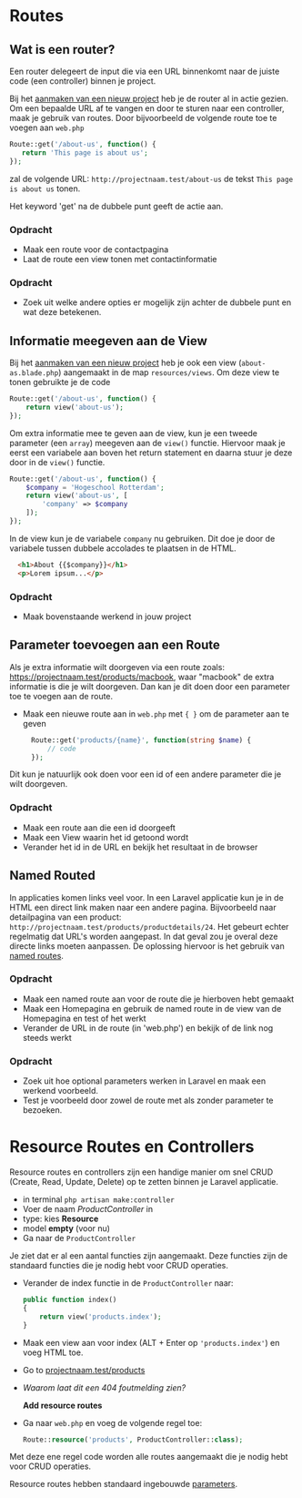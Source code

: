 # Routes

## Wat is een router?
Een router delegeert de input die via een URL binnenkomt naar de juiste code (een controller) binnen je project.

Bij het [aanmaken van een nieuw project](../instructies/new-project-and-route.md) heb je de router al in actie gezien. Om een bepaalde URL af te vangen
en door te sturen naar een controller, maak je gebruik van routes.
Door bijvoorbeeld de volgende route toe te voegen aan `web.php`
```php
Route::get('/about-us', function() {
   return 'This page is about us';
});
```
zal de volgende URL: `http://projectnaam.test/about-us` de tekst `This page is about us` tonen.

Het keyword 'get' na de dubbele punt geeft de actie aan. 

### Opdracht 

- Maak een route voor de contactpagina
- Laat de route een view tonen met contactinformatie

### Opdracht 
- Zoek uit welke andere opties er mogelijk zijn achter de dubbele punt en wat deze betekenen.

## Informatie meegeven aan de View 

Bij het [aanmaken van een nieuw project](../instructies/new-project-and-route.md) heb je ook een view (`about-as.blade.php`) aangemaakt in de map `resources/views`. 
Om deze view te tonen gebruikte je de code

  ```php
  Route::get('/about-us', function() {
      return view('about-us');
  });
  ```
Om extra informatie mee te geven aan de view, kun je een tweede parameter (een `array`) meegeven aan de `view()` functie.
Hiervoor maak je eerst een variabele aan boven het return statement en daarna stuur je deze door in de `view()` functie.

  ```php
  Route::get('/about-us', function() {
      $company = 'Hogeschool Rotterdam';
      return view('about-us', [
          'company' => $company
      ]);
  });
  ```

In de view kun je de variabele `company` nu gebruiken. Dit doe je door de variabele tussen dubbele accolades te plaatsen in de HTML.

  ```html
    <h1>About {{$company}}</h1>
    <p>Lorem ipsum...</p>
  ``` 

### Opdracht 

- Maak bovenstaande werkend in jouw project

## Parameter toevoegen aan een Route

Als je extra informatie wilt doorgeven via een route zoals: https://projectnaam.test/products/macbook, waar "macbook" de 
extra informatie is die je wilt doorgeven. Dan kan je dit doen door een parameter toe te voegen aan de route.


- Maak een nieuwe route aan in `web.php` met `{ }` om de parameter aan te geven
    
  ```php
    Route::get('products/{name}', function(string $name) {
        // code
    });
  ```
  
Dit kun je natuurlijk ook doen voor een id of een andere parameter die je wilt doorgeven.

### Opdracht 

- Maak een route aan die een id doorgeeft
- Maak een View waarin het id getoond wordt
- Verander het id in de URL en bekijk het resultaat in de browser

## Named Routed

In applicaties komen links veel voor. In een Laravel applicatie kun je in de HTML een direct link maken naar een andere pagina. 
Bijvoorbeeld naar detailpagina van een product: `http://projectnaam.test/products/productdetails/24`. Het gebeurt echter regelmatig
dat URL's worden aangepast. In dat geval zou je overal deze directe links moeten aanpassen. De oplossing hiervoor is 
het gebruik van [named routes](https://laravel.com/docs/12.x/routing#named-routes).

### Opdracht 

- Maak een named route aan voor de route die je hierboven hebt gemaakt
- Maak een Homepagina en gebruik de named route in de view van de Homepagina en test of het werkt
- Verander de URL in de route (in 'web.php') en bekijk of de link nog steeds werkt

### Opdracht 

- Zoek uit hoe optional parameters werken in Laravel en maak een werkend voorbeeld. 
- Test je voorbeeld door zowel de route met als zonder parameter te bezoeken.

# Resource Routes en Controllers

Resource routes en controllers zijn een handige manier om snel CRUD (Create, Read, Update, Delete) op te zetten 
binnen je Laravel applicatie. 

- in terminal `php artisan make:controller`
- Voer de naam _ProductController_ in
- type: kies **Resource**
- model **empty** (voor nu)
- Ga naar de `ProductController` 

Je ziet dat er al een aantal functies zijn aangemaakt. Deze functies zijn de standaard functies die je nodig hebt voor CRUD operaties. 

- Verander de index functie in de `ProductController` naar:
    ```php
    public function index()
    {
        return view('products.index');
    }
    ```

- Maak een view aan voor index (ALT + Enter op `'products.index'`) en voeg HTML toe.
- Go to [projectnaam.test/products](http://projectnaam.test/products) 
- _Waarom laat dit een 404 foutmelding zien?_


  **Add resource routes**

- Ga naar `web.php` en voeg de volgende regel toe:
    ```php
    Route::resource('products', ProductController::class);
    ```

Met deze ene regel code worden alle routes aangemaakt die je nodig hebt voor CRUD operaties.

Resource routes hebben standaard ingebouwde [parameters](https://laravel.com/docs/12.x/controllers#actions-handled-by-resource-controller).
